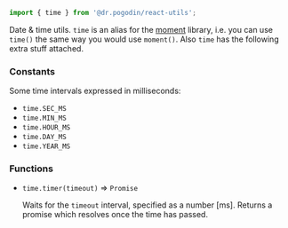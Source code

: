 ```js
import { time } from '@dr.pogodin/react-utils';
```
Date & time utils. `time` is an alias for the [moment](https://momentjs.com/docs/) library, i.e. you can use `time()` the same way you would use `moment()`. Also
`time` has the following extra stuff attached.

### Constants

Some time intervals expressed in milliseconds:
- `time.SEC_MS`
- `time.MIN_MS`
- `time.HOUR_MS`
- `time.DAY_MS`
- `time.YEAR_MS`

### Functions

- `time.timer(timeout)` &rArr; `Promise`
  
  Waits for the `timeout` interval, specified as a number [ms].
  Returns a promise which resolves once the time has passed.
